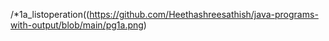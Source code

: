 /*1a_listoperation((https://github.com/Heethashreesathish/java-programs-with-output/blob/main/pg1a.png)
